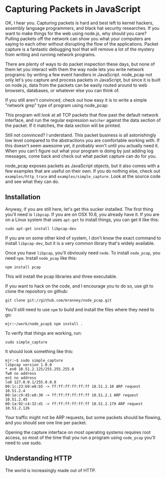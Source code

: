 # Capturing Packets in JavaScript

OK, I hear you.  Capturing packets is hard and best left to kernel hackers, assembly language programmers,
and black hat security researches.  If you want to make things for the web using node.js, why should you care?
Pulling packets off the network can show you what your computers are saying to each other without disrupting
the flow of the applications.  Packet capture is a fantastic debugging tool that will remove a lot of the 
mystery from writing and running network programs.

There are plenty of ways to do packet inspection these days, but none of them let you interact with them the
way node lets you write network programs: by writing a few event handlers in JavaScript.  node_pcap not only
let's you capture and process packets in JavaScript, but since it is built on node.js, data from the packets
can be easily routed around to web browsers, databases, or whatever else you can think of.

If you still aren't convinced, check out how easy it is to write a simple "network grep" type of program using
node_pcap:

<script src="http://gist.github.com/548175.js?file=network_grep.js"></script>

This program will look at all TCP packets that flow past the default network interface, and run the regular
expression `matcher` against the data section of the packet.  If it matches, the data section will be printed.

Still not convinced?  I understand.  This packet business is all astonishingly low level compared to the abstractions
you are comfortable working with.  If this doesn't seem awesome yet, it probably won't until you actually need it.
When you can't figure out what your program is doing by just adding log messages, come back and check out what
packet capture can do for you.

node_pcap exposes packets as JavaScript objects, but it also comes with a few examples that are useful on their
own.  If you do nothing else, check out `examples/http_trace` and `examples/simple_capture`.  Look at the source
code and see what they can do.

## Installation

Anyway, if you are still here, let's get this sucker installed.  The first thing you'll need is `libpcap`.
If you are on OSX 10.6, you already have it.  If you are on a Linux system that uses `apt-get` to install 
things, you can get it like this:

    sudo apt-get install libpcap-dev
    
If you are on some other kind of system, I don't know the exact command to install `libpcap-dev`,
but it is a very common library that's widely available.

Once you have `libpcap`, you'll obviously need `node`.  To install `node_pcap`, you need `npm`.
Install `node_pcap` like this:

    npm install pcap
    
This will install the pcap libraries and three executable.

If you want to hack on the code, and I encourage you to do so, use git to clone the repository on github:

    git clone git://github.com/mranney/node_pcap.git
    
You'll still need to use `npm` to build and install the files where they need to go:

    mjr:~/work/node_pcap$ npm install .

To verify that things are working, run:

    sudo simple_capture
    
It should look something like this:

    mjr:~$ sudo simple_capture
    libpcap version 1.0.0
    * en0 10.51.2.125/255.255.255.0
    fw0 no address
    en1 no address
    lo0 127.0.0.1/255.0.0.0
    00:1c:23:b9:e8:b5 -> ff:ff:ff:ff:ff:ff 10.51.2.10 ARP request 10.51.2.4
    00:1e:c9:45:e8:30 -> ff:ff:ff:ff:ff:ff 10.51.2.1 ARP request 10.51.2.45
    00:1a:92:c4:32:d1 -> ff:ff:ff:ff:ff:ff 10.51.2.179 ARP request 10.51.2.126

Your traffic might not be ARP requests, but some packets should be flowing, and you should see one line per packet.

Opening the capture interface on most operating systems requires root access, so most of the time that you run a
program using `node_pcap` you'll need to use sudo.


## Understanding HTTP

The world is increasingly made out of HTTP.  

